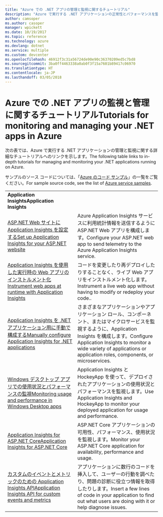 ```yaml
---
title: "Azure での .NET アプリの管理と監視に関するチュートリアル"
description: "Azure で実行する .NET アプリケーションの正常性とパフォーマンスを監視し、利用統計情報をインストルメント化してユーザーがアプリを使う方法に関する情報を保存します。"
author: camsoper
ms.author: casoper
manager: wpickett
ms.date: 10/19/2017
ms.topic: reference
ms.technology: azure
ms.devlang: dotnet
ms.service: multiple
ms.custom: devcenter
ms.openlocfilehash: 46912f3c31a56724de90e90c36370209ed5c7bd8
ms.sourcegitcommit: 3ba0ff4463338a0ab0f3f15a7601b89417c06970
ms.translationtype: HT
ms.contentlocale: ja-JP
ms.lasthandoff: 03/05/2018
---
```

# <a name="tutorials-for-monitoring-and-managing-your-net-apps-in-azure"></a><span data-ttu-id="93bf4-103">Azure での .NET アプリの監視と管理に関するチュートリアル</span><span class="sxs-lookup"><span data-stu-id="93bf4-103">Tutorials for monitoring and managing your .NET apps in Azure</span></span>

<span data-ttu-id="93bf4-104">次の表では、Azure で実行する .NET アプリケーションの管理と監視に関する詳細なチュートリアルへのリンクを示します。</span><span class="sxs-lookup"><span data-stu-id="93bf4-104">The following table links to in-depth tutorials for managing and monitoring your .NET applications running on Azure.</span></span> 

<span data-ttu-id="93bf4-105">サンプルのソース コードについては、「[Azure のコード サンプル](https://azure.microsoft.com/resources/samples/?platform=dotnet)」の一覧をご覧ください。</span><span class="sxs-lookup"><span data-stu-id="93bf4-105">For sample source code, see the list of [Azure service samples](https://azure.microsoft.com/resources/samples/?platform=dotnet).</span></span>

| | |
|---|---|
| <span data-ttu-id="93bf4-106">**Application Insights**</span><span class="sxs-lookup"><span data-stu-id="93bf4-106">**Application Insights**</span></span> ||
| <span data-ttu-id="93bf4-107">[ASP.NET Web サイトに Application Insights を設定する][1]</span><span class="sxs-lookup"><span data-stu-id="93bf4-107">[Set up Application Insights for your ASP.NET website][1]</span></span> | <span data-ttu-id="93bf4-108">Azure Application Insights サービスに利用統計情報を送信するように ASP.NET Web アプリを構成します。</span><span class="sxs-lookup"><span data-stu-id="93bf4-108">Configure your ASP.NET web app to send telemetry to the Azure Application Insights service.</span></span> | 
| <span data-ttu-id="93bf4-109">[Application Insights を使用した実行時の Web アプリのインストルメント化][2]</span><span class="sxs-lookup"><span data-stu-id="93bf4-109">[Instrument web apps at runtime with Application Insights][2]</span></span> | <span data-ttu-id="93bf4-110">コードを変更したり再デプロイしたりすることなく、ライブ Web アプリをインストルメント化します。</span><span class="sxs-lookup"><span data-stu-id="93bf4-110">Instrument a live web app without having to modify or redeploy your code..</span></span> | 
| <span data-ttu-id="93bf4-111">[Application Insights を .NET アプリケーション用に手動で構成する][3]</span><span class="sxs-lookup"><span data-stu-id="93bf4-111">[Manually configure Application Insights for .NET applications][3]</span></span> | <span data-ttu-id="93bf4-112">さまざまなアプリケーションやアプリケーション ロール、コンポーネント、またはマイクロサービスを監視するように、Application Insights を構成します。</span><span class="sxs-lookup"><span data-stu-id="93bf4-112">Configure Application Insights to monitor a wide variety of applications or application roles, components, or microservices.</span></span> | 
| <span data-ttu-id="93bf4-113">[Windows デスクトップ アプリでの使用状況とパフォーマンスの監視][4]</span><span class="sxs-lookup"><span data-stu-id="93bf4-113">[Monitoring usage and performance in Windows Desktop apps][4]</span></span> | <span data-ttu-id="93bf4-114">Application Insights と HockeyApp を使って、デプロイされたアプリケーションの使用状況とパフォーマンスを監視します。</span><span class="sxs-lookup"><span data-stu-id="93bf4-114">Use Application Insights and HockeyApp to monitor your deployed application for usage and performance.</span></span> | 
| <span data-ttu-id="93bf4-115">[Application Insights for ASP.NET Core][5]</span><span class="sxs-lookup"><span data-stu-id="93bf4-115">[Application Insights for ASP.NET Core][5]</span></span> | <span data-ttu-id="93bf4-116">ASP.NET Core アプリケーションの可用性、パフォーマンス、使用状況を監視します。</span><span class="sxs-lookup"><span data-stu-id="93bf4-116">Monitor your ASP.NET Core application for availability, performance and usage.</span></span> | 
| <span data-ttu-id="93bf4-117">[カスタムのイベントとメトリックのための Application Insights API][6]</span><span class="sxs-lookup"><span data-stu-id="93bf4-117">[Application Insights API for custom events and metrics][6]</span></span> | <span data-ttu-id="93bf4-118">アプリケーションに数行のコードを挿入して、ユーザーの行動を調べたり、問題の診断に役立つ情報を取得したりします。</span><span class="sxs-lookup"><span data-stu-id="93bf4-118">Insert a few lines of code in your application to find out what users are doing with it or help diagnose issues.</span></span> | 


[1]: /azure/application-insights/app-insights-asp-net
[2]: /azure/application-insights/app-insights-monitor-performance-live-website-now
[3]: /azure/application-insights/app-insights-windows-services
[4]: /azure/application-insights/app-insights-windows-desktop
[5]: /azure/application-insights/app-insights-asp-net-core
[6]: /azure/application-insights/app-insights-api-custom-events-metrics
